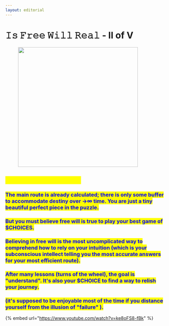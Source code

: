 ```yaml
---
layout: editorial
---
```


# 𝙸𝚜 𝙵𝚛𝚎𝚎 𝚆𝚒𝚕𝚕 𝚁𝚎𝚊𝚕 - II of V

<figure><img src="../../../../../.gitbook/assets/pexels-btgl-♡-19101862.jpg" alt="" width="375"><figcaption></figcaption></figure>

## <mark style="color:yellow;">No. Free will is not real.</mark>&#x20;

### <mark style="color:blue;">The main route is already calculated; there is only some buffer to accommodate destiny over →∞ time. You are just a tiny beautiful perfect piece in the puzzle.</mark>

### <mark style="color:blue;">But you must believe free will is true to play your best game of $CHOICES.</mark>&#x20;

### <mark style="color:blue;">Believing in free will is the most uncomplicated way to comprehend how to rely on your intuition (which is your subconscious intellect telling you the most accurate answers for your most efficient route).</mark>

### <mark style="color:blue;">After many lessons (turns of the wheel), the goal is "understand". It's also your $CHOICE to find a way to relish your journey.</mark>&#x20;

### <mark style="color:blue;">(it's supposed to be enjoyable most of the time if you distance yourself from the illusion of "failure" ).</mark>

{% embed url="https://www.youtube.com/watch?v=ke8oFS8-fBk" %}
